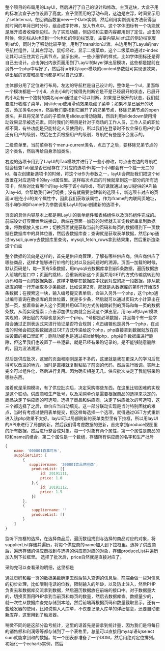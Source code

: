 整个项目的布局用的LayUI，然后进行了自己的设计和修改。主页这块，大盒子用的标准流盒子占位设置了高度，盒子里面用的浮动布局，这边是左浮，时间显示用了setInterval，在回调函数里new一个Date实例，然后利用实例调用方法获得当前时间的年月日时分秒，组合成字符串，放入节点中。这个字体图标有一个功能就是展开或者收缩侧边栏。为了实现功能，侧边栏和主要内容都用到了定位，点击的时候，侧边栏从left0到一个left负的侧边栏宽度，主要内容从left正的侧边栏宽度到left0，同时为了移动比较平滑，用到了transition过渡。右边用到了Layui的nav导航栏组件，让其右浮动，鼠标经过，显示二级菜单，这个二级菜单通过z-index让其可以压住其它元素节点，显示出来。一些小细节的样式，比如字体图标还是得自己去设计。点击弹出内嵌页面用到了LayUI的layer弹出层模块，这些都是提前在另外一个php中写好了，然后将url作为layer模块的content参数就可实现该效果，弹出层的宽度和高度也都是可以自己设定。

主体部分用了定位进行布局，左边的导航栏是自己设计的，整体是一个ul，里面每一个模块都是一个小li，点击小li的时候得先判断它是不是已经展开的状态，已展开的小li会有一个独特的类名open通过这个可以判断，如果是已展开的状态，我们就要进行收缩子菜单，用slideup使用滑动效果隐藏子菜单；如果不是已展开的状态，添加类名open，然后我们要找到它展开了的兄弟节点，移除兄弟节点的open类名，并且将兄弟节点的子菜单用slideup滑动隐藏，然后利用slidedown使用滑动效果显示被选元素。同时我们的项目是针对于商场的工作人员，工作人员的职位都不同，有些功能是只能特定人员使用的，所以我们在登录时不仅会保存用户的ID还有用户的级别，然后在主页根据用户的级别，导航栏有些是不会显示的。

二级菜单里，当前菜单有个menu-current类名，点击了之后，要移除兄弟节点的这个类名，然后再给自身添加类名。

右边的选项卡用到了LayUI的Tab模块并进行了一些小修改，每点击左边的导航栏就会检查Tab里是否已经存在了对应的选项卡(每一个小li都会有一个独一无二的id，每次创建新选项卡的时候，将这个id作为参数之一，layUI会帮助我们把这个id放置在对应选项卡的lay-id属性里。这样每次点击的时候就拿到这一部分的所有选项卡，然后对比看哪个的lay-id等于该小li的id)，有的话就通过layUI提供的API输入lay-id，会帮助我们进行切换；没有就需要创建新的选项卡，新选项卡对应的页面url是在小li的某个属性中，因此我们获取该属性，作为iframe的内联网页地址，将小li的id和iframe作为参数调用LayUI的api创建新的选项卡。

页面的具体内容基本上都是用LayUI的表单组件和表格组件以及页码组件完成的。前端设计好界面给后端接口，后端在页面一加载的时候就去查询数据库拿到数据集，将数据放入接口中；切换页面就是获取当前的页码和每页的数据得到下一页数据在数据库中的具体位置，然后去数据库查；查询就是获取表单数据，然后php通过mysqli_query去数据库里查询，mysqli_fetch_rows拿到结果集，然后重新渲染这个页面

整个数据的流向是这样的，首先是供应商管理，了解有哪些供应商，供应商供应了哪些商品，这样才能够进行价格的比对以及出问题时的溯源。页面一加载的时候，默认页码是1，每一页有5条数据，用mysqli去数据库拿到前5条数据，遍历数据放入前端的接口中；页面的跳转，会重新刷新这个页面并用GET的方式传输跳转到的页码和每一页的数据条数，这样才能够在数据库中找到对应的那一段数据，即从数据库的哪一行开始取多少条数据，比如说第2页，那就是从数据库的第6行开始取5条数据；在搜索这一块，输入编号提交表单后，会进入另外一个php，这个php通过编号查询在数据库的具体位置，就是多少条，然后就可以通过页码大小计算出在那一页，接着重新进入这个页面并用GET的方式传输跳转到的页码和每一页的数据条数，从而实现搜索；点击添加供应商就会出现这个弹出层，用layui的layer模块实现的，弹出层的内容也是另外一个php。*号都是必填数据，并且每个有一些字段会通过正则表达式来进行验证是否符合规则；点击编辑也是另外一个php，在点击的时候会把这些数据通过GET方式传递给这个php，php直接拿到数据就放在前端设置的接口里即可；删除功能也是通过把id给到php，php操作数据库进行删除，但这里我们也设置了一些逻辑，就是已经有采购记录的，是不能够随意删除的，因为没法溯源。

然后是供应批次，这里的页面和刚刚是差不多的，这里就是我在更深入的学习后觉得可以改进的地方。当时是直接就复制粘贴了前面的代码，然后进行微调。实际上完全可以组件化，然后进行复用。因为确实相差无几。供应批次决定了我能够采购哪些东西。

接着就是采购模块，有了供应批次后，决定采购哪些东西。在这里比较困难的实现是这个联动。供应商和生产批号，以及采购单价是需要根据商品的选择来决定的。商品决定了供应商的可选项，选择了商品和供应商，决定了供应批次的可选项，这三个都选择了之后，单价应当自动填充。这一部分联动实现是当时特别困扰的难点，当时有考虑过使用表单提交，但这样每选择一个选项，就得通过GET方式重新进入该php效果不太好。layUI可以局部刷新的表单类型里有下拉框，所以用layUI的API来进行了局部刷新。然后我们得考虑数据的更新，首先拿到produce视图里的所有数据，然后进行整合成对象。每一个对象有两个属性，第一个属性是商品的ID和name的组合，第二个属性是一个数组，存储所有供应商的名字和生产批号

``` javascript
{
    name: '000001百事可乐',
    supplierList: [
        {
           suppliername: '300001饮品供应商',
            produceList: [{
                id: 20191111,
                price: 1.0
            },{
                id: 20191112,
                price: 1.5
            }]
        },
        {
            suppliername: ''
            produceList: []
        }
    ]
}
```

监听下拉框的选择，在选择商品后。遍历数组找到与选择的商品对应的对象，将supplierList存储并遍历，将每个供应商的name加入到下拉框里。选择了供应商后，遍历存储的供应商找到与选择的供应商对应的对象，存储produceList并遍历加入到下拉框里。 选择了批次后，price自然就是直接对应了。

采购完可以查看采购明细，这里都是

通过页码和每一页的数据条数确定去然后输入查询的信息后，前端会做一些对信息的初步处理，比如限制电话的位数，限制输入的年龄，以及防止注入，然后PHP负责去和数据库交流拿到数据，然后遍历数据放在前端的接口中。对于数据量大的，切换页面用PHP拿到当前页和每页的数量，然后去数据库查。数据量少的，就一次性从数据库查完存储到本地，然后前端再根据页码和数量截取显示。还有一些触发器的使用，比如说输入入库单，不仅要记录入库单的详细信息，还要自动更新库存，这里用到了触发器。

稍微不同的是这部分盈亏统计，这里的话首先是要拿到统计量，因为我们是将每日的销售额和利润等等都存储到了一个表格里。总量可以直接用mysql语句select sum就能拿到和的数据。每一个图表都准备了一个DOM，然后用绝对定位排列。初始化一个echarts实例，然后

